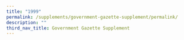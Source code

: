 ```yaml
---
title: "1999"
permalink: /supplements/government-gazette-supplement/permalink/
description: ""
third_nav_title: Government Gazette Supplement
---
```

